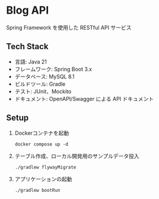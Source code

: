 # Blog API
Spring Framework を使用した RESTful API サービス

## Tech Stack
- 言語: Java 21
- フレームワーク: Spring Boot 3.x
- データベース: MySQL 8.1
- ビルドツール: Gradle
- テスト: JUnit、Mockito
- ドキュメント: OpenAPI/Swagger による API ドキュメント

## Setup
1. Dockerコンテナを起動
    ```shell
    docker compose up -d
    ```

2. テーブル作成、ローカル開発用のサンプルデータ投入
    ```shell
    ./gradlew flywayMigrate
    ```

3. アプリケーションの起動
    ```shell
    ./gradlew bootRun 
    ```
